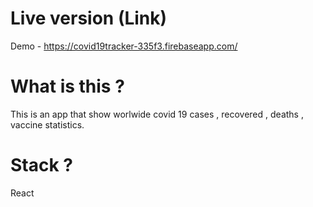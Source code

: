 # Live version (Link)

Demo  - https://covid19tracker-335f3.firebaseapp.com/

# What is this ? 

This is an app that show worlwide covid 19 cases , recovered , deaths , vaccine statistics.

# Stack ? 

React 